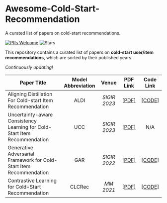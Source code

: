 # Awesome-Cold-Start-Recommendation
A curated list of papers on cold-start recommendations.

[![PRs Welcome](https://img.shields.io/badge/PRs-welcome-yellow.svg)](https://github.com/YuanchenBei/Awesome-Cold-Start-Recommendation) 
![Stars](https://img.shields.io/github/stars/YuanchenBei/Awesome-Cold-Start-Recommendation?color=green)

This repository contains a curated list of papers on **cold-start user/item recommendations**, which are sorted by their published years.

*Continuously updating!*

| **Paper Title** | **Model Abbreviation** | **Venue** | **PDF Link** | **Code Link** |
| --------------- | :--------: | :--------: | :--------: | :--------: |
| Aligning Distillation For Cold-start Item Recommendation | ALDI | _SIGIR 2023_ | [[PDF]](https://dl.acm.org/doi/10.1145/3539618.3591732) | [[CODE]](https://github.com/zfnWong/ALDI) |
| Uncertainty-aware Consistency Learning for Cold-Start Item Recommendation | UCC | _SIGIR 2023_ | [[PDF]](https://dl.acm.org/doi/pdf/10.1145/3539618.3592078) | N/A |
| Generative Adversarial Framework for Cold-Start Item Recommendation | GAR | _SIGIR 2022_ | [[PDF]](https://dl.acm.org/doi/abs/10.1145/3477495.3531897) | [[CODE]](https://github.com/zfnWong/GAR) | 
| Contrastive Learning for Cold-Start Recommendation | CLCRec | _MM 2021_ | [[PDF]](https://dl.acm.org/doi/pdf/10.1145/3474085.3475665) | [[CODE]](https://github.com/weiyinwei/CLCRec)  | 
